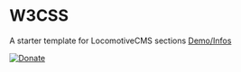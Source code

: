 # W3CSS
A starter template for LocomotiveCMS sections
[Demo/Infos]()

[![Donate](https://img.shields.io/badge/Donate-PayPal-green.svg)](https://www.paypal.com/cgi-bin/webscr?cmd=_s-xclick&hosted_button_id=NDNEMU87Y5CD2)
